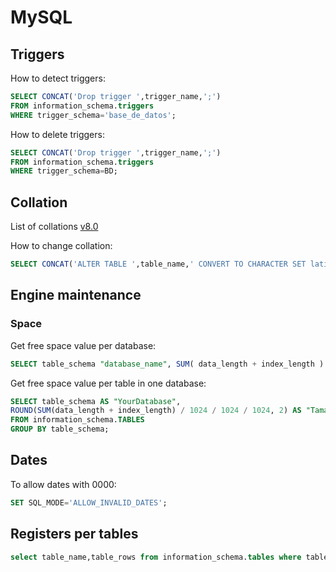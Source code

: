 # MySQL

## Triggers

How to detect triggers:

```sql
SELECT CONCAT('Drop trigger ',trigger_name,';') 
FROM information_schema.triggers 
WHERE trigger_schema='base_de_datos';
```

How to delete triggers:

```sql
SELECT CONCAT('Drop trigger ',trigger_name,';') 
FROM information_schema.triggers 
WHERE trigger_schema=BD;
```

## Collation

List of collations [v8.0](https://dev.mysql.com/doc/refman/8.0/en/charset-mysql.html)

How to change collation:

```sql
SELECT CONCAT('ALTER TABLE ',table_name,' CONVERT TO CHARACTER SET latin1 COLLATE latin1_swedish_ci;') FROM TABLES WHERE TABLE_COLLATION='utf8_general_ci' AND TABLE_SCHEMA='YourDatabase';
```

## Engine maintenance

### Space

Get free space value per database:

```sql
SELECT table_schema "database_name", SUM( data_length + index_length ) / 1024 /1024 /1024 "Data Base Size in GB",SUM( data_free )/ 1024 / 1024 /1024 "Free Space in GB"  FROM information_schema.TABLES GROUP BY table_schema ;
```

Get free space value per table in one database:

```sql
SELECT table_schema AS "YourDatabase",
ROUND(SUM(data_length + index_length) / 1024 / 1024 / 1024, 2) AS "Tamaño (GB)"
FROM information_schema.TABLES
GROUP BY table_schema;
```

## Dates

To allow dates with 0000:

```sql
SET SQL_MODE='ALLOW_INVALID_DATES';
```

## Registers per tables

```sql
select table_name,table_rows from information_schema.tables where table_schema='x';
```
